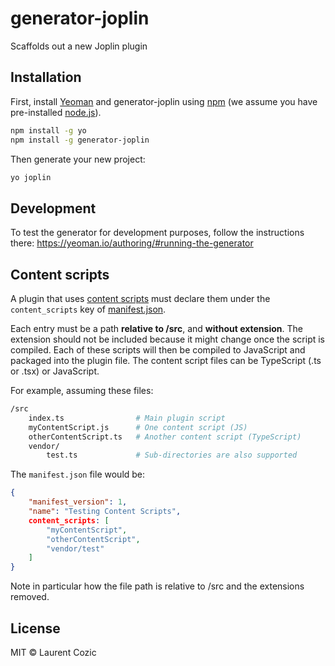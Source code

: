 # generator-joplin

Scaffolds out a new Joplin plugin

## Installation

First, install [Yeoman](http://yeoman.io) and generator-joplin using [npm](https://www.npmjs.com/) (we assume you have pre-installed [node.js](https://nodejs.org/)).

```bash
npm install -g yo
npm install -g generator-joplin
```

Then generate your new project:

```bash
yo joplin
```

## Development

To test the generator for development purposes, follow the instructions there: https://yeoman.io/authoring/#running-the-generator

## Content scripts

A plugin that uses [content scripts](https://joplinapp.org/api/references/plugin_api/classes/joplinplugins.html#registercontentscript) must declare them under the `content_scripts` key of [manifest.json](https://joplinapp.org/api/references/plugin_manifest/).

Each entry must be a path **relative to /src**, and **without extension**. The extension should not be included because it might change once the script is compiled. Each of these scripts will then be compiled to JavaScript and packaged into the plugin file. The content script files can be TypeScript (.ts or .tsx) or JavaScript.

For example, assuming these files:

```bash
/src
    index.ts                # Main plugin script
    myContentScript.js      # One content script (JS)
    otherContentScript.ts   # Another content script (TypeScript)
    vendor/
        test.ts             # Sub-directories are also supported
```

The `manifest.json` file would be:

```json
{
    "manifest_version": 1,
    "name": "Testing Content Scripts",
    content_scripts: [
        "myContentScript",
        "otherContentScript",
        "vendor/test"
    ]
}
```

Note in particular how the file path is relative to /src and the extensions removed.

## License

MIT © Laurent Cozic
